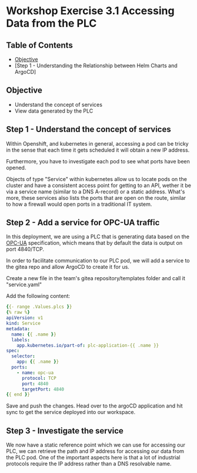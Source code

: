 # Workshop Exercise 3.1 Accessing Data from the PLC

## Table of Contents

* [Objective](#objective)
* [Step 1 - Understanding the Relationship between Helm Charts and ArgoCD]


## Objective
* Understand the concept of services
* View data generated by the PLC

## Step 1 - Understand the concept of services
Within Openshift, and kubernetes in general, accessing a pod can be tricky in the sense that each time it gets scheduled it will obtain a new IP address.

Furthermore, you have to investigate each pod to see what ports have been opened.

Objects of type "Service" within kubernetes allow us to locate pods on the cluster and have a consistent access point for getting to an API, wether it be via a service name (similar to a DNS A-record) or a static address.
What's more, these services also lists the ports that are open on the route, similar to how a firewall would open ports in a traditional IT system.


## Step 2 - Add a service for OPC-UA traffic 
In this deployment, we are using a PLC that is generating data based on the [OPC-UA](https://opcfoundation.org/about/opc-technologies/opc-ua/) specification, which means that by default the data is output on port 4840/TCP.

In order to facilitate communication to our PLC pod, we will add a service to the gitea repo and allow ArgoCD to create it for us.

Create a new file in the team's gitea repository/templates folder and call it "service.yaml"

Add the following content:
```yaml
{{- range .Values.plcs }}
{% raw %}
apiVersion: v1
kind: Service
metadata:
  name: {{ .name }}
  labels:
    app.kubernetes.io/part-of: plc-application-{{ .name }}
spec:
  selector:
    app: {{ .name }}
  ports:
    - name: opc-ua
      protocol: TCP
      port: 4840
      targetPort: 4840
{{ end }}
```

Save and push the changes.
Head over to the argoCD application and hit sync to get the service deployed into our workspace.

## Step 3 - Investigate the service
We now have a static reference point which we can use for accessing our PLC, we can retrieve the path and IP address for accessing our data from the PLC pod.
One of the important aspects here is that a lot of industrial protocols require the IP address rather than a DNS resolvable name.








